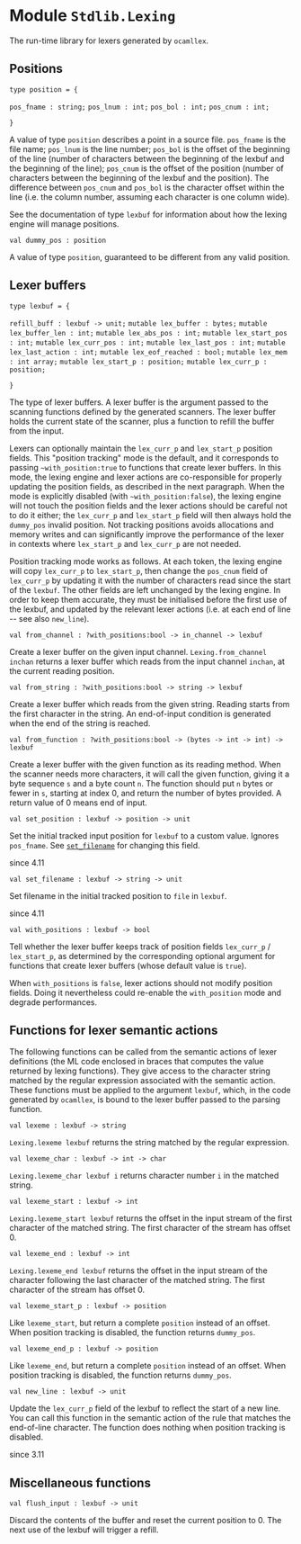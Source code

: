 
# Module `Stdlib.Lexing`

The run-time library for lexers generated by `ocamllex`.


## Positions

```
type position = {
```
`pos_fname : string;`
`pos_lnum : int;`
`pos_bol : int;`
`pos_cnum : int;`
```
}
```
A value of type `position` describes a point in a source file. `pos_fname` is the file name; `pos_lnum` is the line number; `pos_bol` is the offset of the beginning of the line (number of characters between the beginning of the lexbuf and the beginning of the line); `pos_cnum` is the offset of the position (number of characters between the beginning of the lexbuf and the position). The difference between `pos_cnum` and `pos_bol` is the character offset within the line (i.e. the column number, assuming each character is one column wide).

See the documentation of type `lexbuf` for information about how the lexing engine will manage positions.

```
val dummy_pos : position
```
A value of type `position`, guaranteed to be different from any valid position.


## Lexer buffers

```
type lexbuf = {
```
`refill_buff : lexbuf -> unit;`
`mutable lex_buffer : bytes;`
`mutable lex_buffer_len : int;`
`mutable lex_abs_pos : int;`
`mutable lex_start_pos : int;`
`mutable lex_curr_pos : int;`
`mutable lex_last_pos : int;`
`mutable lex_last_action : int;`
`mutable lex_eof_reached : bool;`
`mutable lex_mem : int array;`
`mutable lex_start_p : position;`
`mutable lex_curr_p : position;`
```
}
```
The type of lexer buffers. A lexer buffer is the argument passed to the scanning functions defined by the generated scanners. The lexer buffer holds the current state of the scanner, plus a function to refill the buffer from the input.

Lexers can optionally maintain the `lex_curr_p` and `lex_start_p` position fields. This "position tracking" mode is the default, and it corresponds to passing `~with_position:true` to functions that create lexer buffers. In this mode, the lexing engine and lexer actions are co-responsible for properly updating the position fields, as described in the next paragraph. When the mode is explicitly disabled (with `~with_position:false`), the lexing engine will not touch the position fields and the lexer actions should be careful not to do it either; the `lex_curr_p` and `lex_start_p` field will then always hold the `dummy_pos` invalid position. Not tracking positions avoids allocations and memory writes and can significantly improve the performance of the lexer in contexts where `lex_start_p` and `lex_curr_p` are not needed.

Position tracking mode works as follows. At each token, the lexing engine will copy `lex_curr_p` to `lex_start_p`, then change the `pos_cnum` field of `lex_curr_p` by updating it with the number of characters read since the start of the `lexbuf`. The other fields are left unchanged by the lexing engine. In order to keep them accurate, they must be initialised before the first use of the lexbuf, and updated by the relevant lexer actions (i.e. at each end of line \-- see also `new_line`).

```
val from_channel : ?with_positions:bool -> in_channel -> lexbuf
```
Create a lexer buffer on the given input channel. `Lexing.from_channel inchan` returns a lexer buffer which reads from the input channel `inchan`, at the current reading position.

```
val from_string : ?with_positions:bool -> string -> lexbuf
```
Create a lexer buffer which reads from the given string. Reading starts from the first character in the string. An end-of-input condition is generated when the end of the string is reached.

```
val from_function : ?with_positions:bool -> (bytes -> int -> int) -> lexbuf
```
Create a lexer buffer with the given function as its reading method. When the scanner needs more characters, it will call the given function, giving it a byte sequence `s` and a byte count `n`. The function should put `n` bytes or fewer in `s`, starting at index 0, and return the number of bytes provided. A return value of 0 means end of input.

```
val set_position : lexbuf -> position -> unit
```
Set the initial tracked input position for `lexbuf` to a custom value. Ignores `pos_fname`. See [`set_filename`](./#val-set_filename) for changing this field.

since 4.11
```
val set_filename : lexbuf -> string -> unit
```
Set filename in the initial tracked position to `file` in `lexbuf`.

since 4.11
```
val with_positions : lexbuf -> bool
```
Tell whether the lexer buffer keeps track of position fields `lex_curr_p` / `lex_start_p`, as determined by the corresponding optional argument for functions that create lexer buffers (whose default value is `true`).

When `with_positions` is `false`, lexer actions should not modify position fields. Doing it nevertheless could re-enable the `with_position` mode and degrade performances.


## Functions for lexer semantic actions

The following functions can be called from the semantic actions of lexer definitions (the ML code enclosed in braces that computes the value returned by lexing functions). They give access to the character string matched by the regular expression associated with the semantic action. These functions must be applied to the argument `lexbuf`, which, in the code generated by `ocamllex`, is bound to the lexer buffer passed to the parsing function.

```
val lexeme : lexbuf -> string
```
`Lexing.lexeme lexbuf` returns the string matched by the regular expression.

```
val lexeme_char : lexbuf -> int -> char
```
`Lexing.lexeme_char lexbuf i` returns character number `i` in the matched string.

```
val lexeme_start : lexbuf -> int
```
`Lexing.lexeme_start lexbuf` returns the offset in the input stream of the first character of the matched string. The first character of the stream has offset 0.

```
val lexeme_end : lexbuf -> int
```
`Lexing.lexeme_end lexbuf` returns the offset in the input stream of the character following the last character of the matched string. The first character of the stream has offset 0.

```
val lexeme_start_p : lexbuf -> position
```
Like `lexeme_start`, but return a complete `position` instead of an offset. When position tracking is disabled, the function returns `dummy_pos`.

```
val lexeme_end_p : lexbuf -> position
```
Like `lexeme_end`, but return a complete `position` instead of an offset. When position tracking is disabled, the function returns `dummy_pos`.

```
val new_line : lexbuf -> unit
```
Update the `lex_curr_p` field of the lexbuf to reflect the start of a new line. You can call this function in the semantic action of the rule that matches the end-of-line character. The function does nothing when position tracking is disabled.

since 3.11

## Miscellaneous functions

```
val flush_input : lexbuf -> unit
```
Discard the contents of the buffer and reset the current position to 0. The next use of the lexbuf will trigger a refill.
